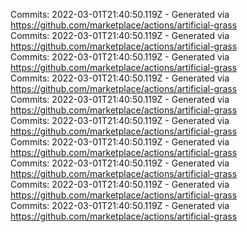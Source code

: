 Commits: 2022-03-01T21:40:50.119Z - Generated via https://github.com/marketplace/actions/artificial-grass
<br>
Commits: 2022-03-01T21:40:50.119Z - Generated via https://github.com/marketplace/actions/artificial-grass
<br>
Commits: 2022-03-01T21:40:50.119Z - Generated via https://github.com/marketplace/actions/artificial-grass
<br>
Commits: 2022-03-01T21:40:50.119Z - Generated via https://github.com/marketplace/actions/artificial-grass
<br>
Commits: 2022-03-01T21:40:50.119Z - Generated via https://github.com/marketplace/actions/artificial-grass
<br>
Commits: 2022-03-01T21:40:50.119Z - Generated via https://github.com/marketplace/actions/artificial-grass
<br>
Commits: 2022-03-01T21:40:50.119Z - Generated via https://github.com/marketplace/actions/artificial-grass
<br>
Commits: 2022-03-01T21:40:50.119Z - Generated via https://github.com/marketplace/actions/artificial-grass
<br>
Commits: 2022-03-01T21:40:50.119Z - Generated via https://github.com/marketplace/actions/artificial-grass
<br>
Commits: 2022-03-01T21:40:50.119Z - Generated via https://github.com/marketplace/actions/artificial-grass
<br>
